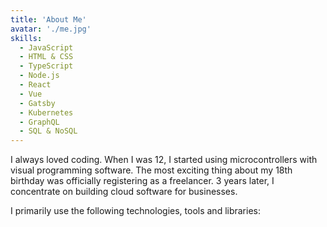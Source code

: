 ```yaml
---
title: 'About Me'
avatar: './me.jpg'
skills:
  - JavaScript
  - HTML & CSS
  - TypeScript
  - Node.js
  - React
  - Vue
  - Gatsby
  - Kubernetes
  - GraphQL
  - SQL & NoSQL
---
```


I always loved coding. When I was 12, I started using microcontrollers with visual programming software.
The most exciting thing about my 18th birthday was officially registering as a freelancer. 3 years later,
I concentrate on building cloud software for businesses.

I primarily use the following technologies, tools and libraries:
